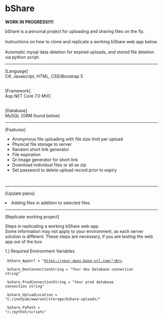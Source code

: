 # bShare

<b>WORK IN PROGRESS!!!!</b>

bShare is a personal project for uploading and sharing files on the fly.<br><br>
Instructions on how to clone and replicate a working bShare web app below.<br><br>
Automatic mysql data deletion for expired uploads, and stored file deletion via python script.<br>

<hr>

[Language] <br>
C#, Javascript, HTML, CSS/Boostrap 5 <br><br>

[Framework] <br> 
Asp.NET Core 7.0 MVC <br><br>

[Database] <br>
MySQL (ORM found below)

<hr>

[Features]<br>
- Anonymous file uploading with file size limit per upload <br>
- Physical file storage to server <br>
- Random short link generator <br>
- File expiration <br>
- Qr Image generator for short link <br>
- Download individual files or all as zip <br>
- Set password to delete upload record prior to expiry <br>

<br>
<hr>

[Update plans]<br>
<li>Adding files in addition to selected files <br>

<hr>

[Replicate working project]<br>

Steps in replicating a working bShare web app.<br>
Some information may not apply to your environment, as each server solution is different.
These steps are necessary, if you are testing the web app out of the box.

1.) Required Environment Variables<br><br>
<code>
bShare_AppUrl = "https://your-apps-base-url.com/"<br>
<br>
bshare_DevConnectionString = "Your dev database connection string"<br>
<br>
bshare_ProdConnectionString = "Your prod database connection string"<br>
<br>
bshare_UploadLocation = "C:/inetpub/wwwroot/storage/bshare-uploads/"<br>
<br>
bshare_PyPath = "c:/python/scripts"<br>
</code>
